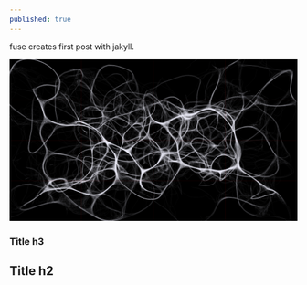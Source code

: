 ```yaml
---
published: true
---
```

fuse creates first post with jakyll.

![Image of Yaktocat](/images/stigmergy_dokk.png)

### Title h3
## Title h2


